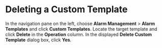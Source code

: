 # Deleting a Custom Template<a name="EN-US_TOPIC_0084572186"></a>

In the navigation pane on the left, choose  **Alarm Management**  \>  **Alarm Templates**  and click  **Custom Templates**. Locate the target template and click  **Delete**  in the  **Operation**  column. In the displayed  **Delete Custom Template**  dialog box, click  **Yes**.

